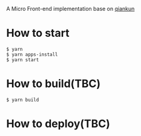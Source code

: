 A Micro Front-end implementation base on [qiankun](https://qiankun.umijs.org/)

# How to start
```
$ yarn
$ yarn apps-install
$ yarn start
```

# How to build(TBC)
```
$ yarn build
```
# How to deploy(TBC)
